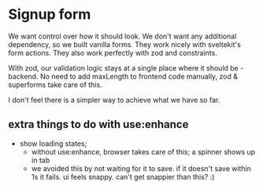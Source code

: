# Signup form

We want control over how it should look. We don't want any additional dependency, so we built vanilla forms. They work nicely with sveltekit's form actions. They also work perfectly with zod and constraints.

With zod, our validation logic stays at a single place where it should be - backend.
No need to add maxLength to frontend code manually, zod & superforms take care of this.

I don't feel there is a simpler way to achieve what we have so far.

## extra things to do with use:enhance

- show loading states;
  - without use:enhance, browser takes care of this; a spinner shows up in tab
  - we avoided this by not waiting for it to save. if it doesn't save within 1s it fails. ui feels snappy. can't get snappier than this? :)
